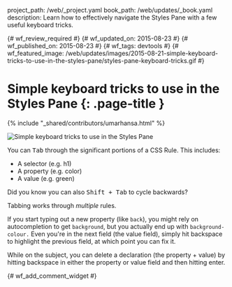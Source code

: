 project_path: /web/_project.yaml
book_path: /web/updates/_book.yaml
description: Learn how to effectively navigate the Styles Pane with a few useful keyboard tricks.

{# wf_review_required #}
{# wf_updated_on: 2015-08-23 #}
{# wf_published_on: 2015-08-23 #}
{# wf_tags: devtools #}
{# wf_featured_image: /web/updates/images/2015-08-21-simple-keyboard-tricks-to-use-in-the-styles-pane/styles-pane-keyboard-tricks.gif #}

# Simple keyboard tricks to use in the Styles Pane {: .page-title }

{% include "_shared/contributors/umarhansa.html" %}


<img src="/web/updates/images/2015-08-21-simple-keyboard-tricks-to-use-in-the-styles-pane/styles-pane-keyboard-tricks.gif" alt="Simple keyboard tricks to use in the Styles Pane">

You can <kbd class="kbd">Tab</kbd> through the significant portions of a CSS Rule. This includes:

<ul>
<li>A selector (e.g. h1)</li>
<li>A property (e.g. color)</li>
<li>A value (e.g. green)</li>
</ul>

Did you know you can also <kbd class="kbd">Shift + Tab</kbd> to cycle backwards?

Tabbing works through <em>multiple</em> rules.

If you start typing out a new property (like <code>back</code>), you might rely on autocompletion to get <code>background</code>, but you actually end up with <code>background-colour.</code> Even you're in the next field (the value field), simply hit backspace to highlight the previous field, at which point you can fix it.

While on the subject, you can delete a declaration (the property + value) by hitting backspace in either the property or value field and then hitting enter.


{# wf_add_comment_widget #}
